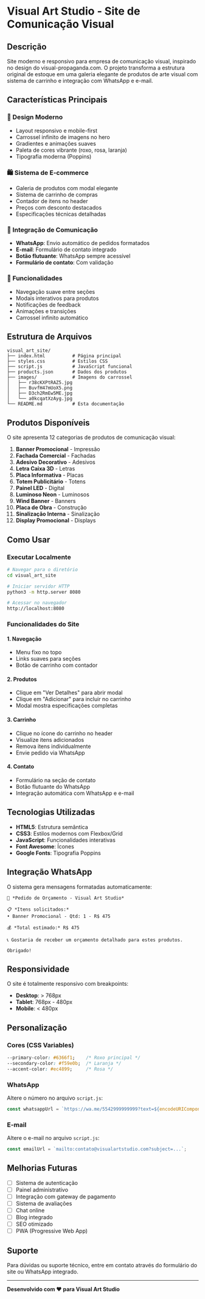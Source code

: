 # Visual Art Studio - Site de Comunicação Visual

## Descrição
Site moderno e responsivo para empresa de comunicação visual, inspirado no design do visual-propaganda.com. O projeto transforma a estrutura original de estoque em uma galeria elegante de produtos de arte visual com sistema de carrinho e integração com WhatsApp e e-mail.

## Características Principais

### 🎨 Design Moderno
- Layout responsivo e mobile-first
- Carrossel infinito de imagens no hero
- Gradientes e animações suaves
- Paleta de cores vibrante (roxo, rosa, laranja)
- Tipografia moderna (Poppins)

### 🛍️ Sistema de E-commerce
- Galeria de produtos com modal elegante
- Sistema de carrinho de compras
- Contador de itens no header
- Preços com desconto destacados
- Especificações técnicas detalhadas

### 📱 Integração de Comunicação
- **WhatsApp**: Envio automático de pedidos formatados
- **E-mail**: Formulário de contato integrado
- **Botão flutuante**: WhatsApp sempre acessível
- **Formulário de contato**: Com validação

### 🎯 Funcionalidades
- Navegação suave entre seções
- Modais interativos para produtos
- Notificações de feedback
- Animações e transições
- Carrossel infinito automático

## Estrutura de Arquivos

```
visual_art_site/
├── index.html          # Página principal
├── styles.css          # Estilos CSS
├── script.js           # JavaScript funcional
├── products.json       # Dados dos produtos
├── images/             # Imagens do carrossel
│   ├── r38cKXPtRAZ5.jpg
│   ├── BuvfH47mUoX5.png
│   ├── D3ch2RmEw5ME.jpg
│   └── a0kcqatXzAyg.jpg
└── README.md           # Esta documentação
```

## Produtos Disponíveis

O site apresenta 12 categorias de produtos de comunicação visual:

1. **Banner Promocional** - Impressão
2. **Fachada Comercial** - Fachadas  
3. **Adesivo Decorativo** - Adesivos
4. **Letra Caixa 3D** - Letras
5. **Placa Informativa** - Placas
6. **Totem Publicitário** - Totens
7. **Painel LED** - Digital
8. **Luminoso Neon** - Luminosos
9. **Wind Banner** - Banners
10. **Placa de Obra** - Construção
11. **Sinalização Interna** - Sinalização
12. **Display Promocional** - Displays

## Como Usar

### Executar Localmente
```bash
# Navegar para o diretório
cd visual_art_site

# Iniciar servidor HTTP
python3 -m http.server 8080

# Acessar no navegador
http://localhost:8080
```

### Funcionalidades do Site

#### 1. Navegação
- Menu fixo no topo
- Links suaves para seções
- Botão de carrinho com contador

#### 2. Produtos
- Clique em "Ver Detalhes" para abrir modal
- Clique em "Adicionar" para incluir no carrinho
- Modal mostra especificações completas

#### 3. Carrinho
- Clique no ícone do carrinho no header
- Visualize itens adicionados
- Remova itens individualmente
- Envie pedido via WhatsApp

#### 4. Contato
- Formulário na seção de contato
- Botão flutuante do WhatsApp
- Integração automática com WhatsApp e e-mail

## Tecnologias Utilizadas

- **HTML5**: Estrutura semântica
- **CSS3**: Estilos modernos com Flexbox/Grid
- **JavaScript**: Funcionalidades interativas
- **Font Awesome**: Ícones
- **Google Fonts**: Tipografia Poppins

## Integração WhatsApp

O sistema gera mensagens formatadas automaticamente:

```
🛒 *Pedido de Orçamento - Visual Art Studio*

📋 *Itens solicitados:*
• Banner Promocional - Qtd: 1 - R$ 475

💰 *Total estimado:* R$ 475

📞 Gostaria de receber um orçamento detalhado para estes produtos.

Obrigado!
```

## Responsividade

O site é totalmente responsivo com breakpoints:
- **Desktop**: > 768px
- **Tablet**: 768px - 480px  
- **Mobile**: < 480px

## Personalização

### Cores (CSS Variables)
```css
--primary-color: #6366f1;    /* Roxo principal */
--secondary-color: #f59e0b;  /* Laranja */
--accent-color: #ec4899;     /* Rosa */
```

### WhatsApp
Altere o número no arquivo `script.js`:
```javascript
const whatsappUrl = `https://wa.me/5542999999999?text=${encodeURIComponent(message)}`;
```

### E-mail
Altere o e-mail no arquivo `script.js`:
```javascript
const emailUrl = `mailto:contato@visualartstudio.com?subject=...`;
```

## Melhorias Futuras

- [ ] Sistema de autenticação
- [ ] Painel administrativo
- [ ] Integração com gateway de pagamento
- [ ] Sistema de avaliações
- [ ] Chat online
- [ ] Blog integrado
- [ ] SEO otimizado
- [ ] PWA (Progressive Web App)

## Suporte

Para dúvidas ou suporte técnico, entre em contato através do formulário do site ou WhatsApp integrado.

---

**Desenvolvido com ❤️ para Visual Art Studio**

